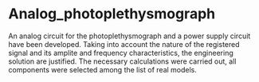 # Analog_photoplethysmograph
An analog circuit for the photoplethysmograph and a power supply circuit have been developed. Taking into account the nature of the registered signal and its amplite and frequency characteristics, the engineering solution are  justified. The necessary calculations were carried out, all components were selected among the list of real models.

